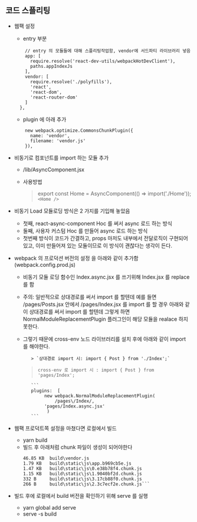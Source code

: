 ## 코드 스플리팅

-   웹팩 설정

    -   entry 부분

    ```entry: {
        // entry 의 모듈들에 대해 스플리팅작업함, vendor에 서드파티 라이브러리 넣음
        app: [
          require.resolve('react-dev-utils/webpackHotDevClient'),
          paths.appIndexJs
        ],
        vendor: [
          require.resolve('./polyfills'),
          'react',
          'react-dom',
          'react-router-dom'
        ]
      },
    ```

    -   plugin 에 아래 추가

    ```plugins: [
        new webpack.optimize.CommonsChunkPlugin({
          name: 'vendor',
          filename: 'vendor.js'
        }),
    ```

-   비동기로 컴포넌트를 import 하는 모듈 추가

    -   /lib/AsyncComponent.jsx
    -   사용방법

        > export const Home = AsyncComponent(() => import('./Home'));  
        > `<Home />`

-   비동기 Load 모듈로딩 방식은 2 가지를 기입해 놓았음

    -   첫째, react-async-component Hoc 를 써서 async 로드 하는 방식
    -   둘째, 사용자 커스텀 Hoc 를 만들어 async 로드 하는 방식
    -   첫번째 방식이 코드가 간결하고, props 마저도 내부에서 전달로직이 구현되어있고, 이미 만들어져 있는 모듈이므로 이 방식이 괜찮다는 생각이 든다.

-   webpack 의 프로덕션 버전의 설정 을 아래와 같이 추가함(webpack.config.prod.js)

    -   비동기 모듈 로딩 함수인 Index.async.jsx 를 쓰기위해 Index.jsx 를 replace 를 함
    -   주의: 일반적으로 상대경로를 써서 import 를 할텐데 예를 들면 /pages/Posts.jsx 안에서 /pages/Index.jsx 를 import 를 할 경우 아래와 같이 상대경로를 써서 import 를 할텐데 그렇게 하면 NormalModuleReplacementPlugin 플러그인이 해당 모듈을 realace 하지 못한다.
    -   그렇기 때문에 cross-env 노드 라이브러리를 설치 후에 아래와 같이 import 를 해야한다.

               > `상대경로 import 시: import { Post } from './Index';`

        > `cross-env 로 import 시 : import { Post } from 'pages/Index';`

               ```
               plugins:  [
               		new webpack.NormalModuleReplacementPlugin(
               			/pages\/Index/,
               	    'pages/Index.async.jsx'
                     )
               ```

-   웹팩 프로덕트쪽 설정을 마쳤다면 로컬에서 빌드

    -   yarn build
    -   빌드 후 아래처럼 chunk 파일이 생성이 되어야한다
        ````
        46.85 KB  build\vendor.js
        1.79 KB   build\static\js\app.b969cb5e.js
        1.47 KB   build\static\js\0.e38b78f4.chunk.js
        1.15 KB   build\static\js\1.9040bf2d.chunk.js
        332 B     build\static\js\3.17cb88f0.chunk.js
        266 B     build\static\js\2.3c7ecf2e.chunk.js```
        ````

-   빌드 후에 로컬에서 build 버전을 확인하기 위해 serve 를 실행
    -   yarn global add serve
    -   serve -s build
